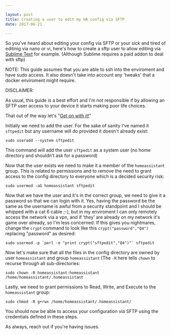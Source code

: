 ```yaml
---

layout: post
title: Creating a user to edit my HA config via SFTP
date: 2017-06-21

---
```


So you've heard about editing your config via SFTP or your sick and tired of editinig via nano or vi, here's how to create a sftp user to allow editing via [Sublime Text](https://www.sublimetext.com/) for example.  (Although Sublime requires a paid addon to deal with sftp)

NOTE:
This guide assumes that you are able to ssh into the enviroment and have sudo access.  It also doesn't take into account any 'tweaks' that a docker enviroment might require.

DISCLAIMER: 

As usual, this guide is a best effort and I'm not responsible if by allowing an SFTP user access to your device it starts making poor life choices.

That out of the way let's "[Get on with it!](https://youtu.be/l1YmS_VDvMY)"

Initially we need to add the user.  For the sake of sanity I've named it `sftpedit` but any username will do provided it doesn't already exist:

```
sudo useradd --system sftpedit
```

This command will add the user `sftpedit` as a system user (no home directory and shouldn't ask for a password)

Now that the user exists we need to make it a member of the `homeassistant` group.  This is related to permissions and to remove the need to grant access to the config directory to everyone which is a decided security risk:

```
sudo usermod -aG homeassistant sftpedit
```

Now that we have the user and it's in the correct group, we need to give it a password so that we can login with it. Yes, having the password be the same as the username is awful from a security standpoint and I should be whipped with a cat 6 cable ;-), but in my enviroment I can only remotely access the network via a vpn, and if 'they' are already on my network it's game over already, so I'm less concerned.  If this gives you nightmares, change the `crypt` command to look like this `crypt("password","Q4")` replacing "password" as desired:

```
sudo usermod -p `perl -e "print crypt("sftpedit","Q4")"` sftpedit
```

Now let's make sure that all the files in the config directory are owned by user `homeassistant` and group `homeassistant` (The `-R` here tells `chown` to recurse through all sub-directories:

```
sudo chown -R homeassistant:homeassistant /home/homeassistant/.homeassistant
```

Lastly, we need to grant permissions to Read, Write, and Execute to the `homeassistant` group:

```
sudo chmod -R g+rwx /home/homeassistant/.homeassistant/
```

You should now be able to access your configuration via SFTP using the credentials defined in these steps.

As always, reach out if you're having issues.